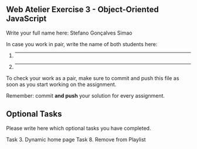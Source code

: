 ## Web Atelier Exercise 3 - Object-Oriented JavaScript

Write your full name here: Stefano Gonçalves Simao


In case you work in pair, write the name of both students here:

1. _________
2. _________

To check your work as a pair, make sure to commit and push this file as soon as you start working on the assignment.


Remember: commit __and push__ your solution for every assignment.

## Optional Tasks

Please write here which optional tasks you have completed.

Task 3. Dynamic home page
Task 8. Remove from Playlist
